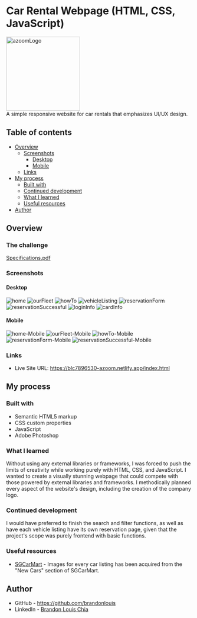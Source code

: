 # Car Rental Webpage (HTML, CSS, JavaScript)
<img src="./img/logos/fullLogo-w.png" alt="azoomLogo" width="200"/></br>
A simple responsive website for car rentals that emphasizes UI/UX design.

## Table of contents

- [Overview](#overview)
  - [Screenshots](#screenshots)
    - [Desktop](#desktop)
    - [Mobile](#mobile)
  - [Links](#links)
- [My process](#my-process)
  - [Built with](#built-with)
  - [Continued development](#continued-development)
  - [What I learned](#what-i-learned)
  - [Useful resources](#useful-resources)
- [Author](#author)

## Overview

### The challenge

[Specifications.pdf](./Specifications.pdf)

### Screenshots

#### Desktop
![home](./screenshots/home.png)
![ourFleet](./screenshots/ourFleet.jpeg)
![howTo](./screenshots/howTo.jpeg)
![vehicleListing](./screenshots/vehicleListing.png)
![reservationForm](./screenshots/reservationForm.jpeg)
![reservationSuccessful](./screenshots/reservationSuccessful.jpeg)
![loginInfo](./screenshots/loginInfo.png)
![cardInfo](./screenshots/cardInfo.png)

#### Mobile
![home-Mobile](./screenshots/home-Mobile.jpg)
![ourFleet-Mobile](./screenshots/ourFleet-Mobile.jpeg)
![howTo-Mobile](./screenshots/howTo-Mobile.jpg)
![reservationForm-Mobile](./screenshots/reservationForm-Mobile.jpeg)
![reservationSuccessful-Mobile](./screenshots/reservationSuccessful-Mobile.jpeg)

### Links

- Live Site URL: https://blc7896530-azoom.netlify.app/index.html

## My process

### Built with

- Semantic HTML5 markup
- CSS custom properties
- JavaScript
- Adobe Photoshop

### What I learned

Without using any external libraries or frameworks, I was forced to push the limits of creativity while working purely with HTML, CSS, and JavaScript. I wanted to create a visually stunning webpage that could compete with those powered by external libraries and frameworks. I methodically planned every aspect of the website's design, including the creation of the company logo.

### Continued development

I would have preferred to finish the search and filter functions, as well as have each vehicle listing have its own reservation page, given that the project's scope was purely frontend with basic functions.

### Useful resources

- [SGCarMart](https://www.sgcarmart.com/main/index.php) - Images for every car listing has been acquired from the "New Cars" section of SGCarMart.

## Author

- GitHub - https://github.com/brandonlouis
- LinkedIn - [Brandon Louis Chia](www.linkedin.com/in/brandon-louis-chia-63730b162)